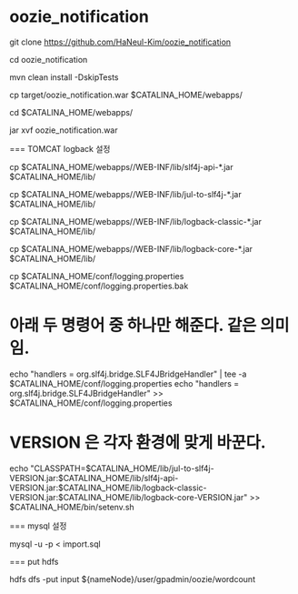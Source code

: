 # oozie_notification

git clone https://github.com/HaNeul-Kim/oozie_notification

cd oozie_notification

mvn clean install -DskipTests

cp target/oozie_notification.war $CATALINA_HOME/webapps/<APP>

cd $CATALINA_HOME/webapps/<APP>

jar xvf oozie_notification.war

=== TOMCAT logback 설정

cp $CATALINA_HOME/webapps/<APP>/WEB-INF/lib/slf4j-api-*.jar $CATALINA_HOME/lib/

cp $CATALINA_HOME/webapps/<APP>/WEB-INF/lib/jul-to-slf4j-*.jar $CATALINA_HOME/lib/

cp $CATALINA_HOME/webapps/<APP>/WEB-INF/lib/logback-classic-*.jar $CATALINA_HOME/lib/

cp $CATALINA_HOME/webapps/<APP>/WEB-INF/lib/logback-core-*.jar $CATALINA_HOME/lib/

cp $CATALINA_HOME/conf/logging.properties $CATALINA_HOME/conf/logging.properties.bak

# 아래 두 명령어 중 하나만 해준다. 같은 의미임.
echo "handlers = org.slf4j.bridge.SLF4JBridgeHandler" | tee -a $CATALINA_HOME/conf/logging.properties
echo "handlers = org.slf4j.bridge.SLF4JBridgeHandler" >> $CATALINA_HOME/conf/logging.properties

# VERSION 은 각자 환경에 맞게 바꾼다.
echo "CLASSPATH=\$CATALINA_HOME/lib/jul-to-slf4j-VERSION.jar:\$CATALINA_HOME/lib/slf4j-api-VERSION.jar:\$CATALINA_HOME/lib/logback-classic-VERSION.jar:\$CATALINA_HOME/lib/logback-core-VERSION.jar" >> $CATALINA_HOME/bin/setenv.sh

=== mysql 설정

mysql -u<USER> -p < import.sql

=== put hdfs

hdfs dfs -put input ${nameNode}/user/gpadmin/oozie/wordcount
